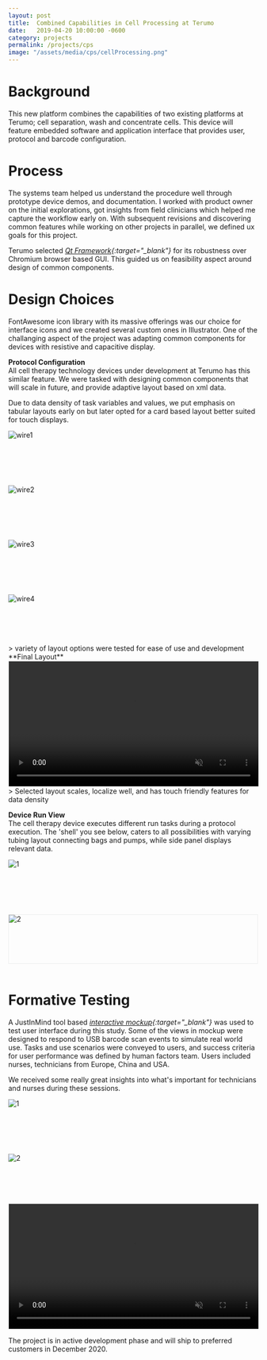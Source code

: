 ```yaml
---
layout: post
title:  Combined Capabilities in Cell Processing at Terumo
date:   2019-04-20 10:00:00 -0600
category: projects
permalink: /projects/cps
image: "/assets/media/cps/cellProcessing.png"
---
```

# Background
This new platform combines the capabilities of two existing platforms at Terumo; cell separation, wash and concentrate cells. This device will feature embedded software and application interface that provides user, protocol and barcode configuration.  

# Process
The systems team helped us understand the procedure well through prototype device demos, and documentation. I worked with product owner on the initial explorations, got insights from field clinicians which helped me capture the workflow early on. With subsequent revisions and discovering common features while working on other projects in parallel, we defined ux goals for this project.  

Terumo selected *[Qt Framework](https://www.qt.io/qt-in-medical/ "Open Qt Site"){:target="_blank"}* for its robustness over Chromium browser based GUI. This guided us on feasibility aspect around design of common components.


# Design Choices
FontAwesome icon library with its massive offerings was our choice for interface icons and we created several custom ones in Illustrator. One of the challanging aspect of the project was adapting common components for devices with resistive and capacitive display.  

**Protocol Configuration**  
All cell therapy technology devices under development at Terumo has this similar feature. We were tasked with designing common components that will scale in future, and provide adaptive layout based on xml data.  

Due to data density of task variables and values, we put emphasis on tabular layouts early on but later opted for a card based layout better suited for touch displays.  

<div style="
    display: grid;
    grid-template-columns: repeat(auto-fit, minmax(250px, 1fr));
    grid-gap: 10px;
    grid-auto-rows: minmax(100px, auto);
">
    <img src="/assets/media/cps/PrepareWire1.png" alt="wire1">
    <img src="/assets/media/cps/PrepareWire2.png" alt="wire2">
    <img src="/assets/media/cps/PrepareWire3.png" alt="wire3">
    <img src="/assets/media/cps/PrepareWire4.png" alt="wire4">
</div>
<span></span>
> variety of layout options were tested for ease of use and development

<br>
**Final Layout**
<video width="100%" height="auto" controls muted style="border: 1px solid #ECEDED;">
  <source src="/assets/media/cps/ReviewRun.mp4" type="video/mp4">
  Your browser does not support the video tag.
</video>
<span></span>
> Selected layout scales, localize well, and has touch friendly features for data density

<br>

**Device Run View**  
The cell therapy device executes different run tasks during a protocol execution. The 'shell' you see below, caters to all possibilities with varying tubing layout connecting bags and pumps, while side panel displays relevant data.  

<div style="
    display: grid;
    grid-template-columns: repeat(auto-fit, minmax(250px, 1fr));
    grid-gap: 10px;
    grid-auto-rows: minmax(100px, auto);
">
    <img src="/assets/media/cps/RunWire.png" alt="1">
    <img src="/assets/media/cps/PrimeDesign.png" alt="2" style="border: 1px solid #ECEDED;">
</div>
<br>

# Formative Testing
A JustInMind tool based *[interactive mockup](https://www.justinmind.com/usernote/tests/38196272/45260779/47397928/index.html#/screens/da697580-0312-4404-b07c-5ee3df31b7d4){:target="_blank"}* was used to test user interface during this study. Some of the views in mockup were designed to respond to USB barcode scan events to simulate real world use. Tasks and use scenarios were conveyed to users, and success criteria for user performance was defined by human factors team. Users included nurses, technicians from Europe, China and USA.  

We received some really great insights into what's important for technicians and nurses during these sessions.  

<div style="
    display: grid;
    grid-template-columns: repeat(auto-fit, minmax(250px, 1fr));
    grid-gap: 10px;
    grid-auto-rows: minmax(100px, auto);
">
    <img src="/assets/media/cps/hfSession3.png" alt="1">
    <img src="/assets/media/cps/hfSession2.png" alt="2">
</div>
<span></span>

<video width="100%" height="auto" controls muted style="border: 1px solid #ECEDED;">
  <source src="/assets/media/cps/hfSession3.mp4" type="video/mp4">
  Your browser does not support the video tag.
</video>
<span></span>

The project is in active development phase and will ship to preferred customers in December 2020.
